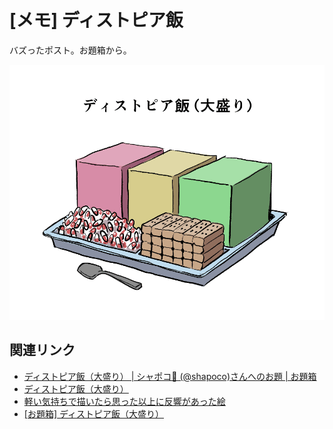 # [メモ] ディストピア飯

バズったポスト。お題箱から。

![](./cover.png)

## 関連リンク

- [ディストピア飯（大盛り） | シャポコ🌵 (@shapoco)さんへのお題 | お題箱](https://odaibako.net/odais/d28e1722-847e-4e78-862f-da78343dcd14)
- [ディストピア飯（大盛り）](https://x.com/shapoco/status/1612858811097976832)
- [軽い気持ちで描いたら思った以上に反響があった絵](https://misskey.io/notes/9sacfvyurr1u03ei)
- [\[お題箱\] ディストピア飯（大盛り）](https://bsky.app/profile/shapoco.net/post/3kljskhii5d24)
